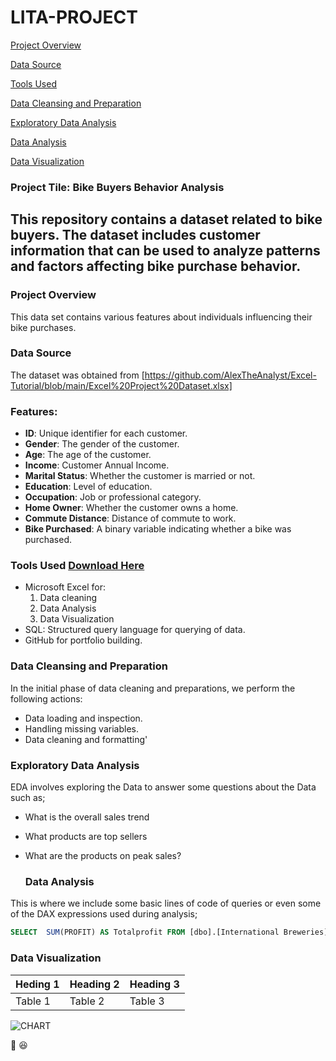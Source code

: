 # LITA-PROJECT

[Project Overview](#project-overview)

[Data Source](#data-source)

[Tools Used](#tools-used)

[Data Cleansing and Preparation](#data-cleaning-and-preparation)

[Exploratory Data Analysis](#exploratory-data-analysis)

[Data Analysis](#data-analysis)

[Data Visualization](#data-visualization)




### Project Tile: Bike Buyers Behavior Analysis
This repository contains a dataset related to **bike buyers**. The dataset includes customer information that can be used to analyze patterns and factors affecting bike purchase behavior.
---

### Project Overview
This data set contains various features about individuals influencing their bike purchases.

### Data Source
The dataset was obtained from [https://github.com/AlexTheAnalyst/Excel-Tutorial/blob/main/Excel%20Project%20Dataset.xlsx]

### Features:
- **ID**: Unique identifier for each customer.
- **Gender**: The gender of the customer.
- **Age**: The age of the customer.
- **Income**: Customer Annual Income.
- **Marital Status**: Whether the customer is married or not.
- **Education**: Level of education.
- **Occupation**: Job or professional category.
- **Home Owner**: Whether the customer owns a home.
- **Commute Distance**: Distance of commute to work.
- **Bike Purchased**: A binary variable indicating whether a bike was purchased.



### Tools Used [Download Here](https://www.microsoft.com)
- Microsoft Excel for:
  1. Data cleaning
  2. Data Analysis
  3. Data Visualization
- SQL: Structured query language for querying of data.
- GitHub for portfolio building.

### Data Cleansing and Preparation
In the initial phase of data cleaning and preparations, we perform the following actions:
- Data loading and inspection.
- Handling missing variables.
- Data cleaning and formatting'

### Exploratory Data Analysis
EDA involves exploring the Data to answer some questions about the Data such as;
- What is the overall sales trend
- What products are top sellers
-  What are the products on peak sales?

    ### Data Analysis
This is where we include some basic lines of code of queries or even some of the DAX expressions used during analysis;
```SQL
SELECT  SUM(PROFIT) AS Totalprofit FROM [dbo].[International Breweries]
```

### Data Visualization
|Heding 1 |Heading 2 |Heading 3|
|---------|----------|---------|
|Table 1  | Table 2  | Table 3 |

![CHART](https://github.com/user-attachments/assets/baf4c1a1-6284-4816-9f8e-523041c69a8f)


🕺 😆

